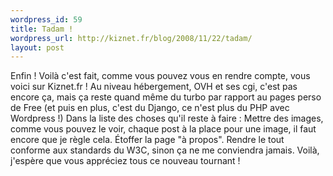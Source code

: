 ```yaml
--- 
wordpress_id: 59
title: Tadam !
wordpress_url: http://kiznet.fr/blog/2008/11/22/tadam/
layout: post
---
```


Enfin ! Voilà c'est fait, comme vous pouvez vous en rendre compte, vous voici
sur Kiznet.fr ! Au niveau hébergement, OVH et ses cgi, c'est pas encore ça,
mais ça reste quand même du turbo par rapport au pages perso de Free (et puis
en plus, c'est du Django, ce n'est plus du PHP avec Wordpress !) Dans la liste
des choses qu'il reste à faire : Mettre des images, comme vous pouvez le voir,
chaque post à la place pour une image, il faut encore que je règle cela.
Étoffer la page "à propos". Rendre le tout conforme aux standards du W3C,
sinon ça ne me conviendra jamais. Voilà, j'espère que vous appréciez tous ce
nouveau tournant !
